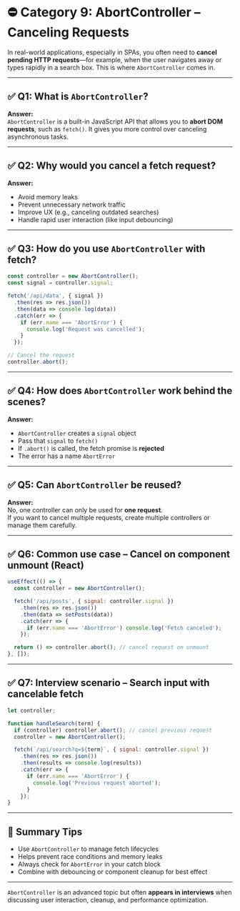 
# ⛔ Category 9: AbortController – Canceling Requests

In real-world applications, especially in SPAs, you often need to **cancel pending HTTP requests**—for example, when the user navigates away or types rapidly in a search box. This is where `AbortController` comes in.

---

## ✅ Q1: What is `AbortController`?

**Answer:**  
`AbortController` is a built-in JavaScript API that allows you to **abort DOM requests**, such as `fetch()`. It gives you more control over canceling asynchronous tasks.

---

## ✅ Q2: Why would you cancel a fetch request?

**Answer:**
- Avoid memory leaks
- Prevent unnecessary network traffic
- Improve UX (e.g., canceling outdated searches)
- Handle rapid user interaction (like input debouncing)

---

## ✅ Q3: How do you use `AbortController` with fetch?

```js
const controller = new AbortController();
const signal = controller.signal;

fetch('/api/data', { signal })
  .then(res => res.json())
  .then(data => console.log(data))
  .catch(err => {
    if (err.name === 'AbortError') {
      console.log('Request was cancelled');
    }
  });

// Cancel the request
controller.abort();
```

---

## ✅ Q4: How does `AbortController` work behind the scenes?

**Answer:**  
- `AbortController` creates a `signal` object
- Pass that `signal` to `fetch()`
- If `.abort()` is called, the fetch promise is **rejected**
- The error has a name `AbortError`

---

## ✅ Q5: Can `AbortController` be reused?

**Answer:**  
No, one controller can only be used for **one request**.  
If you want to cancel multiple requests, create multiple controllers or manage them carefully.

---

## ✅ Q6: Common use case – Cancel on component unmount (React)

```js
useEffect(() => {
  const controller = new AbortController();

  fetch('/api/posts', { signal: controller.signal })
    .then(res => res.json())
    .then(data => setPosts(data))
    .catch(err => {
      if (err.name === 'AbortError') console.log('Fetch canceled');
    });

  return () => controller.abort(); // cancel request on unmount
}, []);
```

---

## ✅ Q7: Interview scenario – Search input with cancelable fetch

```js
let controller;

function handleSearch(term) {
  if (controller) controller.abort(); // cancel previous request
  controller = new AbortController();

  fetch(`/api/search?q=${term}`, { signal: controller.signal })
    .then(res => res.json())
    .then(results => console.log(results))
    .catch(err => {
      if (err.name === 'AbortError') {
        console.log('Previous request aborted');
      }
    });
}
```

---

## 🔄 Summary Tips

- Use `AbortController` to manage fetch lifecycles
- Helps prevent race conditions and memory leaks
- Always check for `AbortError` in your catch block
- Combine with debouncing or component cleanup for best effect

---

`AbortController` is an advanced topic but often **appears in interviews** when discussing user interaction, cleanup, and performance optimization.
